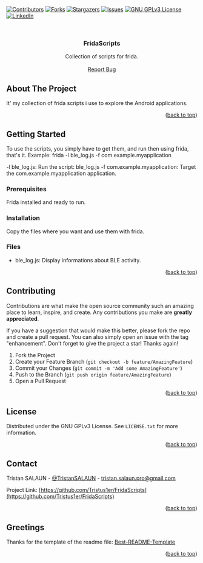 <a name="readme-top"></a>

[![Contributors][contributors-shield]][contributors-url]
[![Forks][forks-shield]][forks-url]
[![Stargazers][stars-shield]][stars-url]
[![Issues][issues-shield]][issues-url]
[![GNU GPLv3 License][license-shield]][license-url]
[![LinkedIn][linkedin-shield]][linkedin-url]
	
<br />
<div align="center">

  <h3 align="center">FridaScripts</h3>

  <p align="center">
    Collection of scripts for frida.
	<br />
	<br />
    <a href="https://github.com/Tristus1er/FridaScripts/issues">Report Bug</a>
  </p>
</div>


<!-- ABOUT THE PROJECT -->
## About The Project

It' my collection of frida scripts i use to explore the Android applications.<br/>

<p align="right">(<a href="#readme-top">back to top</a>)</p>

<!-- GETTING STARTED -->
## Getting Started

To use the scripts, you simply have to get them, and run then using frida, that's it.
Example:
frida -l ble_log.js -f com.example.myapplication

-l ble_log.js: Run the script: ble_log.js 
-f com.example.myapplication: Target the com.example.myapplication application. 

### Prerequisites

Frida installed and ready to run.

### Installation

Copy the files where you want and use them with frida.

### Files
- ble_log.js: Display informations about BLE activity.

<p align="right">(<a href="#readme-top">back to top</a>)</p>

<!-- CONTRIBUTING -->
## Contributing

Contributions are what make the open source community such an amazing place to learn, inspire, and create. Any contributions you make are **greatly appreciated**.

If you have a suggestion that would make this better, please fork the repo and create a pull request. You can also simply open an issue with the tag "enhancement".
Don't forget to give the project a star! Thanks again!

1. Fork the Project
2. Create your Feature Branch (`git checkout -b feature/AmazingFeature`)
3. Commit your Changes (`git commit -m 'Add some AmazingFeature'`)
4. Push to the Branch (`git push origin feature/AmazingFeature`)
5. Open a Pull Request

<p align="right">(<a href="#readme-top">back to top</a>)</p>

<!-- LICENSE -->
## License

Distributed under the GNU GPLv3 License. See `LICENSE.txt` for more information.

<p align="right">(<a href="#readme-top">back to top</a>)</p>

<!-- CONTACT -->
## Contact

Tristan SALAUN - [@TristanSALAUN](https://twitter.com/TristanSALAUN) - tristan.salaun.pro@gmail.com

Project Link: [https://github.com/Tristus1er/FridaScripts](https://github.com/Tristus1er/FridaScripts)

<p align="right">(<a href="#readme-top">back to top</a>)</p>

<!-- Greetings -->
## Greetings

Thanks for the template of the readme file: 
[Best-README-Template](https://github.com/othneildrew/Best-README-Template)

<p align="right">(<a href="#readme-top">back to top</a>)</p>
 
<!-- MARKDOWN LINKS & IMAGES -->
<!-- https://www.markdownguide.org/basic-syntax/#reference-style-links -->
[contributors-shield]: https://img.shields.io/github/contributors/Tristus1er/FridaScripts.svg?style=for-the-badge
[contributors-url]: https://github.com/Tristus1er/FridaScripts/graphs/contributors
[forks-shield]: https://img.shields.io/github/forks/Tristus1er/FridaScripts.svg?style=for-the-badge
[forks-url]: https://github.com/Tristus1er/FridaScripts/network/members
[stars-shield]: https://img.shields.io/github/stars/Tristus1er/FridaScripts.svg?style=for-the-badge
[stars-url]: https://github.com/Tristus1er/FridaScripts/stargazers
[issues-shield]: https://img.shields.io/github/issues/Tristus1er/FridaScripts.svg?style=for-the-badge
[issues-url]: https://github.com/Tristus1er/FridaScripts/issues
[license-shield]: https://img.shields.io/github/license/Tristus1er/FridaScripts.svg?style=for-the-badge
[license-url]: https://github.com/Tristus1er/FridaScripts/blob/master/LICENSE.txt
[linkedin-shield]: https://img.shields.io/badge/-LinkedIn-black.svg?style=for-the-badge&logo=linkedin&colorB=555
[linkedin-url]: https://www.linkedin.com/in/tristansalaun/
